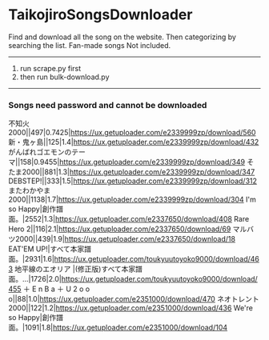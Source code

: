 # TaikojiroSongsDownloader
Find and download all the song on the website.
Then categorizing by searching the list.
Fan-made songs Not included.

---

1. run scrape.py first
2. then run bulk-download.py

---
### Songs need password and cannot be downloaded
不知火2000|<span aria-hidden="true" class="glyphicon glyphicon-lock"></span>|497|0.7425|https://ux.getuploader.com/e2339999zp/download/560
新・鬼ヶ島|<span aria-hidden="true" class="glyphicon glyphicon-lock"></span>|125|1.4|https://ux.getuploader.com/e2339999zp/download/432
がんばれゴエモンのテーマ|<span aria-hidden="true" class="glyphicon glyphicon-lock"></span>|158|0.9455|https://ux.getuploader.com/e2339999zp/download/349
そたま2000|<span aria-hidden="true" class="glyphicon glyphicon-lock"></span>|881|1.3|https://ux.getuploader.com/e2339999zp/download/347
DEBSTEP!|<span aria-hidden="true" class="glyphicon glyphicon-lock"></span>|333|1.5|https://ux.getuploader.com/e2339999zp/download/312
またわかやま2000|<span aria-hidden="true" class="glyphicon glyphicon-lock"></span>|1138|1.7|https://ux.getuploader.com/e2339999zp/download/304
I\'m so Happy|創作譜面。|2552|1.3|https://ux.getuploader.com/e2337650/download/408
Rare Hero 2|<span aria-hidden="true" class="glyphicon glyphicon-lock"></span>|116|2.1|https://ux.getuploader.com/e2337650/download/69
マルバツ2000|<span aria-hidden="true" class="glyphicon glyphicon-lock"></span>|439|1.9|https://ux.getuploader.com/e2337650/download/18
EAT\'EM UP!|すべて本家譜面。|2931|1.6|https://ux.getuploader.com/toukyuutoyoko9000/download/463
地平線のエオリア |(修正版)すべて本家譜面。...|1726|2.0|https://ux.getuploader.com/toukyuutoyoko9000/download/455
＋ E n B a ＋ U 2 o o o|<span aria-hidden="true" class="glyphicon glyphicon-lock"></span>|88|1.0|https://ux.getuploader.com/e2351000/download/470
ネオトレント2000|<span aria-hidden="true" class="glyphicon glyphicon-lock"></span>|122|1.2|https://ux.getuploader.com/e2351000/download/436
We\'re so Happy|創作譜面。|1091|1.8|https://ux.getuploader.com/e2351000/download/104
